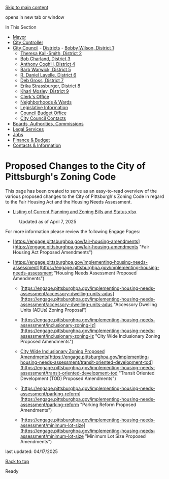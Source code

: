[Skip to main content](https://www.pittsburghpa.gov/City-Government/City-Council/Districts/Erika-Strassburger-District-8/Proposed-Changes-to-the-City-of-Pittsburghs-Zoning-Code#main-content)

opens in new tab or window

In This Section

- [Mayor](https://www.pittsburghpa.gov/City-Government/Mayor)
- [City Controller](https://www.pittsburghpa.gov/City-Government/City-Controllers-Office)
- [City Council](https://www.pittsburghpa.gov/City-Government/City-Council)  - [Districts](https://www.pittsburghpa.gov/City-Government/City-Council/Districts)    - [Bobby Wilson, District 1](https://www.pittsburghpa.gov/City-Government/City-Council/Districts/Bobby-Wilson-District-1)
    - [Theresa Kail-Smith, District 2](https://www.pittsburghpa.gov/City-Government/City-Council/Districts/Theresa-Kail-Smith-District-2)
    - [Bob Charland, District 3](https://www.pittsburghpa.gov/City-Government/City-Council/Districts/Bob-Charland-District-3)
    - [Anthony Coghill, District 4](https://www.pittsburghpa.gov/City-Government/City-Council/Districts/Anthony-Coghill-District-4)
    - [Barb Warwick, District 5](https://www.pittsburghpa.gov/City-Government/City-Council/Districts/Barb-Warwick-District-5)
    - [R. Daniel Lavelle, District 6](https://www.pittsburghpa.gov/City-Government/City-Council/Districts/R.-Daniel-Lavelle-District-6)
    - [Deb Gross, District 7](https://www.pittsburghpa.gov/City-Government/City-Council/Districts/Deb-Gross-District-7)
    - [Erika Strassburger, District 8](https://www.pittsburghpa.gov/City-Government/City-Council/Districts/Erika-Strassburger-District-8)
    - [Khari Mosley, District 9](https://www.pittsburghpa.gov/City-Government/City-Council/Districts/Khari-Mosley-District-9)
  - [Clerk's Office](https://www.pittsburghpa.gov/City-Government/City-Council/Clerks-Office)
  - [Neighborhoods & Wards](https://www.pittsburghpa.gov/City-Government/City-Council/Neighborhoods-Wards)
  - [Legislative Information](https://www.pittsburghpa.gov/City-Government/City-Council/Legislative-Information)
  - [Council Budget Office](https://www.pittsburghpa.gov/City-Government/City-Council/Council-Budget-Office)
  - [City Council Contacts](https://www.pittsburghpa.gov/City-Government/City-Council/Council-Contacts)
- [Boards, Authorities, Commissions](https://www.pittsburghpa.gov/City-Government/Boards-Authorities-Commissions)
- [Legal Services](https://www.pittsburghpa.gov/City-Government/Legal-Services)
- [Jobs](https://www.pittsburghpa.gov/City-Government/Jobs)
- [Finance & Budget](https://www.pittsburghpa.gov/City-Government/Finance-Budget)
- [Contacts & Information](https://www.pittsburghpa.gov/City-Government/Contacts-Information)

# Proposed Changes to the City of Pittsburgh's Zoning Code

This page has been created to serve as an easy-to-read overview of the various proposed changes to the City of Pittsburgh's Zoning Code in regard to the Fair Housing Act and the Housing Needs Assessment.

- [Listing of Current Planning and Zoning Bills and Status.xlsx](https://cityofpittsburgh-my.sharepoint.com/:x:/g/personal/erika_strassburger_pittsburghpa_gov/EbGu1sBuSzFCp02PMdBE-rkBijT_ukyrdyPaMILlGUQzhw?e=pjwrom)

       Updated as of April 7, 2025


For more information please review the following Engage Pages:

- [https://engage.pittsburghpa.gov/fair-housing-amendments](https://engage.pittsburghpa.gov/fair-housing-amendments "Fair Housing Act Proposed Amendments")

- [https://engage.pittsburghpa.gov/implementing-housing-needs-assessment](https://engage.pittsburghpa.gov/implementing-housing-needs-assessment "Housing Needs Assessment Proposed Amendments")


  - [https://engage.pittsburghpa.gov/implementing-housing-needs-assessment/accessory-dwelling-units-adus](https://engage.pittsburghpa.gov/implementing-housing-needs-assessment/accessory-dwelling-units-adus "Accessory Dwelling Units (ADUs) Zoning Proposal")


  - [https://engage.pittsburghpa.gov/implementing-housing-needs-assessment/inclusionary-zoning-iz](https://engage.pittsburghpa.gov/implementing-housing-needs-assessment/inclusionary-zoning-iz "City Wide Inclusionary Zoning Proposed Amendments")

  - [City Wide Inclusionary Zoning Proposed Amendments](https://engage.pittsburghpa.gov/implementing-housing-needs-assessment/inclusionary-zoning-iz "City Wide Inclusionary Zoning Proposed Amendments")[https://engage.pittsburghpa.gov/implementing-housing-needs-assessment/transit-oriented-development-tod](https://engage.pittsburghpa.gov/implementing-housing-needs-assessment/transit-oriented-development-tod "Transit Oriented Development (TOD) Proposed Amendments")

  - [https://engage.pittsburghpa.gov/implementing-housing-needs-assessment/parking-reform](https://engage.pittsburghpa.gov/implementing-housing-needs-assessment/parking-reform "Parking Reform Proposed Amendments")

  - [https://engage.pittsburghpa.gov/implementing-housing-needs-assessment/minimum-lot-size](https://engage.pittsburghpa.gov/implementing-housing-needs-assessment/minimum-lot-size "Minimum Lot Size Proposed Amendments")

last updated: 04/17/2025

[Back to top](https://www.pittsburghpa.gov/City-Government/City-Council/Districts/Erika-Strassburger-District-8/Proposed-Changes-to-the-City-of-Pittsburghs-Zoning-Code#body-top)

Ready
